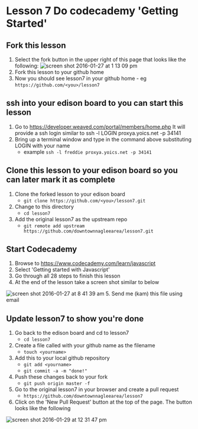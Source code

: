 # Lesson 7 Do codecademy 'Getting Started'

## Fork this lesson
1. Select the fork button in the upper right of this page that looks like the following: 
![screen shot 2016-01-27 at 1 13 09 pm](https://cloud.githubusercontent.com/assets/146453/12629289/149c3ec2-c4fc-11e5-9446-10f3021af8a7.png)
2. Fork this lesson to your github home
3. Now you should see lesson7 in your github home - eg `https://github.com/<you>/lesson7`

## ssh into your edison board to you can start this lesson
1. Go to https://developer.weaved.com/portal/members/home.php
It will provide a ssh login similar to
ssh -l LOGIN proxya.yoics.net -p 34141
2. Bring up a terminal window and type in the command above substituting LOGIN with your name
   * example `ssh -l freddie proxya.yoics.net -p 34141`

## Clone this lesson to your edison board so you can later mark it as complete
1. Clone the forked lesson to your edison board
   * `git clone https://github.com/<you>/lesson7.git`
2. Change to this directory
   * `cd lesson7`
3. Add the original lesson7 as the upstream repo
   * `git remote add upstream https://github.com/downtownnagleearea/lesson7.git`

## Start Codecademy
1. Browse to https://www.codecademy.com/learn/javascript
2. Select 'Getting started with Javascript'
3. Go through all 28 steps to finish this lesson
4. At the end of the lesson take a screen shot similar to below

![screen shot 2016-01-27 at 8 41 39 am](https://cloud.githubusercontent.com/assets/146453/12629492/04f9b44e-c4fd-11e5-95bd-4a7dbe1c0c8f.png)
5. Send me (kam) this file using email

## Update lesson7 to show you're done
1. Go back to the edison board and cd to lesson7
   * `cd lesson7`
2. Create a file called with your github name as the filename
   * `touch <yourname>`
3. Add this to your local github repository
   * `git add <yourname>`
   * `git commit -a -m "done!"`
4. Push these changes back to your fork
   * `git push origin master -f`	
5. Go to the original lesson7 in your browser and create a pull request
   * `https://github.com/downtownnagleearea/lesson7`
6. Click on the 'New Pull Request' button at the top of the page. The button looks like the following

![screen shot 2016-01-29 at 12 31 47 pm](https://cloud.githubusercontent.com/assets/146453/12687412/aaf23b2c-c684-11e5-9ad8-daee9800d2a8.png)
 


